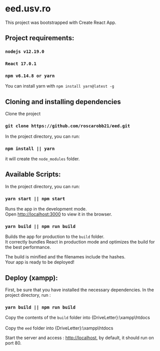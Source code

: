 # eed.usv.ro

This project was bootstrapped with Create React App.

## Project requirements:

### `nodejs v12.19.0`
### `React 17.0.1`
### `npm v6.14.8 or yarn`

You can install yarn with `npm install yarn@latest -g`

## Cloning and installing dependencies

Clone the project

### `git clone https://github.com/roscarobb21/eed.git` 

In the project directory, you can run:
### `npm install || yarn` 
it will create the `node_modules` folder. 

## Available Scripts:

In the project directory, you can run:

### `yarn start || npm start`

Runs the app in the development mode.\
Open [http://localhost:3000](http://localhost:3000) to view it in the browser.

### `yarn build || npm run build`

Builds the app for production to the `build` folder.\
It correctly bundles React in production mode and optimizes the build for the best performance.

The build is minified and the filenames include the hashes.\
Your app is ready to be deployed!

## Deploy (xampp):

First, be sure that you have installed the necessary dependencies.
In the project directory, run :

### `yarn build || npm run build`

Copy the contents of the `build` folder into {DriveLetter}:\xampp\htdocs <br></br>
Copy the `eed` folder into {DriveLetter}:\xampp\htdocs

Start the server and access : [http://localhost](http://localhost), by default, it should run on port 80.




